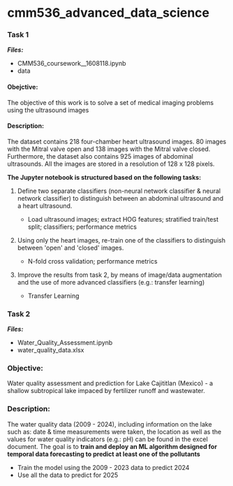 # cmm536_advanced_data_science

### Task 1
***Files:***
  * CMM536_coursework__1608118.ipynb
  * data

#### Obejctive:
The objective of this work is to solve a set of medical imaging problems using the ultrasound images

#### Description:
The dataset contains 218 four-chamber heart ultrasound images. 80 images with the Mitral valve open and 138 images with the Mitral valve closed. Furthermore, the dataset also contains 925 images of abdominal ultrasounds. All the images are stored in a resolution of 128 x 128 pixels.

**The Jupyter notebook is structured based on the following tasks:**
  1. Define two separate classifiers (non-neural network classifier & neural network classifier) to distinguish between an abdominal ultrasound and a heart ultrasound.
     - Load ultrasound images; extract HOG features; stratified train/test split; classifiers; performance metrics
    
  2. Using only the heart images, re-train one of the classifiers to distinguish between 'open' and 'closed' images.
     - N-fold cross validation; performance metrics

  3. Improve the results from task 2, by means of image/data augmentation and the use of more advanced classifiers (e.g.: transfer learning)
     - Transfer Learning

### Task 2
***Files:***
  * Water_Quality_Assessment.ipynb
  * water_quality_data.xlsx

### Objective:
Water quality assessment and prediction for Lake Cajititlan (Mexico) - a shallow subtropical lake impaced by fertilizer runoff and wastewater.

### Description:
The water quality data (2009 - 2024), including information on the lake such as: date & time measurements were taken, the location as well as the values for water quality indicators (e.g.: pH) can be found in the excel document.
The goal is to **train and deploy an ML algorithm designed for temporal data forecasting to predict at least one of the pollutants**
  - Train the model using the 2009 - 2023 data to predict 2024
  - Use all the data to predict for 2025
